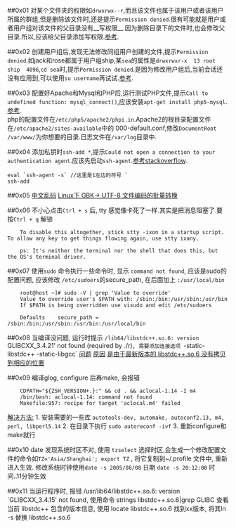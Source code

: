##0x01
对某个文件夹的权限如`drwxrwx--r`,而且该文件也属于该用户或者该用户所属的群组,但是删除该文件时,还是提示`Permission denied`.很有可能就是用户或者用户组对该文件的父目录没有__写权限__.因为删除目录下的文件时,也会修改父目录.所以,应该给父目录添加写权限.[参考](http://askubuntu.com/questions/455000/group-permissions-allow-but-still-get-permission-denied).

##0x02
创建用户组后,发现无法修改同组用户创建的文件,提示`Permission denied`.如jack和rose都属于用户组ship,某`sea`的属性是`drwxrwxr-x  13 root ship  4096`,`cd sea`时,提示`Permission denied`.是因为修改用户组后,当前会话还没有应用到,可以使用`su username`再试试.[参考](http://superuser.com/questions/373115/why-cant-i-delete-a-file-where-i-have-group-write-permissions-on).

##0x03
配置好Apache和Mysql和PHP后,运行测试PHP文件,提示`Call to undefined function: mysql_connect()`,应该安装`apt-get install php5-mysql`.[参考](http://go2linux.garron.me/Fatal-error-Call-to-undefined-function-mysql_connect/).  
php的配置文件在`/etc/php5/apache2/phpi.in`.Apache2的根目录配置文件在`/etc/apache2/sites-available`中的 000-default.conf,修改`DocumentRoot /var/www/`为你想要的目录.日志文件在`/var/log`目录中.

##0x04
添加私钥时`ssh-add *`,提示`Could not open a connection to your authentication agent`.应该先启动`ssh-agent`.[参考stackoverflow](http://stackoverflow.com/questions/17846529/could-not-open-a-connection-to-your-authentication-agent).

	eval `ssh-agent -s` //这里是1左边的符号 `
	ssh-add

##0x05
[中文乱码](http://blog.csdn.net/ariessurfer/article/details/8168012)
[Linux下 GBK-> UTF-8 文件编码的批量转换](http://blog.csdn.net/a280606790/article/details/8504133)

##0x06
不小心点击`Ctrl + s` 后, tty 感觉像卡死了一样.其实是把消息阻塞了.要按`Ctrl + q` 解锁
        
        To disable this altogether, stick stty -ixon in a startup script. To allow any key to get things flowing again, use stty ixany.

        ps: It's neither the terminal nor the shell that does this, but the OS's terminal driver.

##0x07
使用`sudo` 命令执行一些命令时, 显示 `command not found`, 应该是sudo的配置问题, 应该修改 `/etc/sudoers`的secure_path, 在后面加上 `:/usr/local/bin`

        root@host ~]# sudo -V | grep 'Value to override'
        Value to override user's $PATH with: /sbin:/bin:/usr/sbin:/usr/bin
        If $PATH is being overridden use visudo and edit /etc/sudoers

        Defaults    secure_path = /sbin:/bin:/usr/sbin:/usr/bin:/usr/local/bin
        
##0x08
当编译没问题, 运行时提示 `/lib64/libstdc++.so.6: version `GLIBCXX_3.4.21' not found (required by ./r)`, 需要添加连接选项 `-static-libstdc++ -static-libgcc` [问题](http://stackoverflow.com/questions/19386651/how-to-fix-usr-lib-libstdc-so-6-version-glibcxx-3-4-15-not-found)
[原因](http://stackoverflow.com/questions/13636513/linking-libstdc-statically-any-gotchas)
[是由于最新版本的 libstdc++.so.6 没有拷贝到相应的位置 ](http://itbilu.com/linux/management/NymXRUieg.html)

##0x09 
编译glog, configure 后再make, 会报错

        CDPATH="${ZSH_VERSION+.}:" && cd . && aclocal-1.14 -I m4
        /bin/bash: aclocal-1.14: command not found
        Makefile:957: recipe for target 'aclocal.m4' failed
        
[解决方法:]( http://blog.csdn.net/arackethis/article/details/42222905 )
         1. 安装需要的一些库 `autotools-dev, automake, autoconf2.13, m4, perl, libperl5.14`
         2. 在目录下执行 `sudo autoreconf -ivf`
         3. 重新configure和make就行
         
##0x10
date 发现系统时区不对, 使用 `tzselect` 选择时区,会生成一个修改配置文件的命令如`TZ='Asia/Shanghai'; export TZ` , 将它复制到~/.profile 文件中, 重新进入生效. 修改系统时钟使用`date -s 2005/08/08` 日期 `date -s 20:12:00` 时间..11分钟生效

##0x11
当运行程序时, 报错 /usr/lib64/libstdc++.so.6: version `GLIBCXX_3.4.15' not found, 
使用命令 strings libstdc++.so.6|grep GLIBC 查看当前 libstdc++ 包含的版本信息, 使用 locate libstdc++.so.6 找到xx版本, 将其ln -s 替换 libstdc++.so.6 
         
         